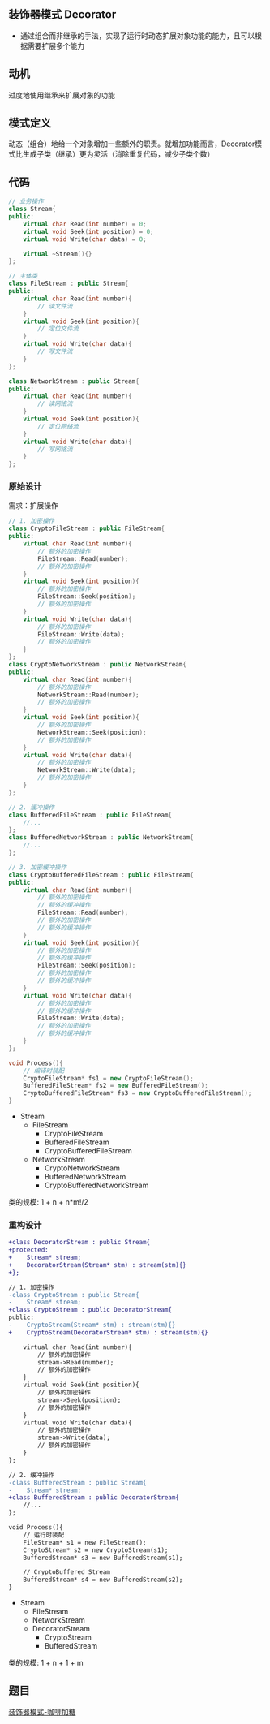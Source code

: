 ## 装饰器模式 Decorator

- 通过组合而非继承的手法，实现了运行时动态扩展对象功能的能力，且可以根据需要扩展多个能力

## 动机

过度地使用继承来扩展对象的功能

## 模式定义

动态（组合）地给一个对象增加一些额外的职责。就增加功能而言，Decorator模式比生成子类（继承）更为灵活（消除重复代码，减少子类个数）

## 代码

```cpp
// 业务操作
class Stream{
public:
    virtual char Read(int number) = 0;
    virtual void Seek(int position) = 0;
    virtual void Write(char data) = 0;

    virtual ~Stream(){}
};

// 主体类
class FileStream : public Stream{
public:
    virtual char Read(int number){
        // 读文件流
    }
    virtual void Seek(int position){
        // 定位文件流
    }
    virtual void Write(char data){
        // 写文件流
    }
};

class NetworkStream : public Stream{
public:
    virtual char Read(int number){
        // 读网络流
    }
    virtual void Seek(int position){
        // 定位网络流
    }
    virtual void Write(char data){
        // 写网络流
    }
};
```

### 原始设计
需求：扩展操作
```cpp
// 1. 加密操作
class CryptoFileStream : public FileStream{
public:
    virtual char Read(int number){
        // 额外的加密操作
        FileStream::Read(number);
        // 额外的加密操作
    }
    virtual void Seek(int position){
        // 额外的加密操作
        FileStream::Seek(position);
        // 额外的加密操作
    }
    virtual void Write(char data){
        // 额外的加密操作
        FileStream::Write(data);
        // 额外的加密操作
    }
};
class CryptoNetworkStream : public NetworkStream{
public:
    virtual char Read(int number){
        // 额外的加密操作
        NetworkStream::Read(number);
        // 额外的加密操作
    }
    virtual void Seek(int position){
        // 额外的加密操作
        NetworkStream::Seek(position);
        // 额外的加密操作
    }
    virtual void Write(char data){
        // 额外的加密操作
        NetworkStream::Write(data);
        // 额外的加密操作
    }
};

// 2. 缓冲操作
class BufferedFileStream : public FileStream{
    //...
};
class BufferedNetworkStream : public NetworkStream{
    //...
};

// 3. 加密缓冲操作
class CryptoBufferedFileStream : public FileStream{
public:
    virtual char Read(int number){
        // 额外的加密操作
        // 额外的缓冲操作
        FileStream::Read(number);
        // 额外的加密操作
        // 额外的缓冲操作
    }
    virtual void Seek(int position){
        // 额外的加密操作
        // 额外的缓冲操作
        FileStream::Seek(position);
        // 额外的加密操作
        // 额外的缓冲操作
    }
    virtual void Write(char data){
        // 额外的加密操作
        // 额外的缓冲操作
        FileStream::Write(data);
        // 额外的加密操作
        // 额外的缓冲操作
    }
};

void Process(){
    // 编译时装配
    CryptoFileStream* fs1 = new CryptoFileStream();
    BufferedFileStream* fs2 = new BufferedFileStream();
    CryptoBufferedFileStream* fs3 = new CryptoBufferedFileStream();
}
```

- Stream
  - FileStream
    - CryptoFileStream
    - BufferedFileStream
    - CryptoBufferedFileStream
  - NetworkStream
    - CryptoNetworkStream
    - BufferedNetworkStream
    - CryptoBufferedNetworkStream

类的规模: 1 + n + n*m!/2


### 重构设计

```diff
+class DecoratorStream : public Stream{
+protected:
+    Stream* stream;
+    DecoratorStream(Stream* stm) : stream(stm){}
+};

// 1. 加密操作
-class CryptoStream : public Stream{
-    Stream* stream;
+class CryptoStream : public DecoratorStream{
public:
-    CryptoStream(Stream* stm) : stream(stm){}
+    CryptoStream(DecoratorStream* stm) : stream(stm){}

    virtual char Read(int number){
        // 额外的加密操作
        stream->Read(number);
        // 额外的加密操作
    }
    virtual void Seek(int position){
        // 额外的加密操作
        stream->Seek(position);
        // 额外的加密操作
    }
    virtual void Write(char data){
        // 额外的加密操作
        stream->Write(data);
        // 额外的加密操作
    }
};

// 2. 缓冲操作
-class BufferedStream : public Stream{
-    Stream* stream;
+class BufferedStream : public DecoratorStream{
    //...
};

void Process(){
    // 运行时装配
    FileStream* s1 = new FileStream();
    CryptoStream* s2 = new CryptoStream(s1);
    BufferedStream* s3 = new BufferedStream(s1);

    // CryptoBuffered Stream
    BufferedStream* s4 = new BufferedStream(s2);
}
```
- Stream
  - FileStream
  - NetworkStream
  - DecoratorStream
    - CryptoStream
    - BufferedStream

类的规模: 1 + n + 1 + m

## 题目

[装饰器模式-咖啡加糖](https://kamacoder.com/problempage.php?pid=1086)